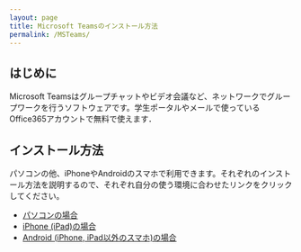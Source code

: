 ```yaml
---
layout: page
title: Microsoft Teamsのインストール方法
permalink: /MSTeams/
---
```

## はじめに
Microsoft Teamsはグループチャットやビデオ会議など、ネットワークでグループワークを行うソフトウェアです。学生ポータルやメールで使っているOffice365アカウントで無料で使えます．

## インストール方法
パソコンの他、iPhoneやAndroidのスマホで利用できます。それぞれのインストール方法を説明するので、それぞれ自分の使う環境に合わせたリンクをクリックしてください。
- [パソコンの場合](/MSTeams/PC.html)
- [iPhone (iPad)の場合](/MSTeams/iOS.html)
- [Android (iPhone, iPad以外のスマホ)の場合](/MSTeams/Android.html)

